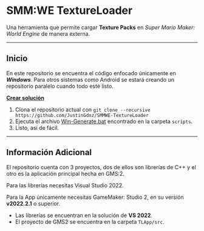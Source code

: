 # SMM:WE TextureLoader
Una herramienta que permite cargar **Texture Packs** en *Super Mario Maker: World Engine* de manera externa.

***

## Inicio
En este repositorio se encuentra el código enfocado únicamente en ***Windows***. Para otros sistemas como Android se estará creando un repositorio paralelo cuando todo esté listo.

<ins>**Crear solución**</ins>

1. Clona el repositorio actual con `git clone --recursive https://github.com/JustinGdnz/SMMWE-TextureLoader`
2. Ejecuta el archivo [Win-Generate.bat](https://github.com/JustinGdnz/SMMWE-TextureLoader/blob/main/scripts/Win-Genenerate.bat) encontrado en la carpeta `scripts`.
3. Listo, así de fácil.

***

## Información Adicional

El repositorio cuenta con 3 proyectos, dos de ellos son librerías de C++ y el otro es la aplicación principal hecha en GMS:2.

Para las librerías necesitas Visual Studio 2022.

Para la App únicamente necesitas GameMaker: Studio 2, en su versión **v2022.2.1** o superior.

- Las librerías se encuentran en la solución de **VS 2022**.
- El proyecto de GMS2 se encuentra en la carpeta `TLApp/src`.